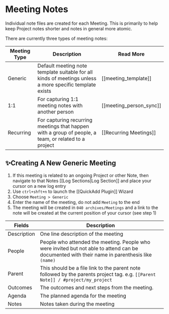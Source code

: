 # Meeting Notes

Individual note files are created for each Meeting. This is primarily to help keep Project notes shorter and notes in general more atomic.

There are currently three types of meeting notes:

| Meeting Type | Description                                                                                             | Read More               |
| ------------ | ------------------------------------------------------------------------------------------------------- | ----------------------- |
| Generic      | Default meeting note template suitable for all kinds of meetings unless a more specific template exists | [[meeting_template]]    |
| 1:1          | For capturing 1:1 meeting notes with another person                                                     | [[meeting_person_sync]] |
| Recurring    | For capturing recurring meetings that happen with a group of people, a team, or related to a project    | [[Recurring Meetings]]  |

## ✨Creating A New Generic Meeting

1. If this meeting is related to an ongoing Project or other Note, then navigate to that Notes [[Log Sections|Log Section]] and place your cursor on a new log entry
2. Use `ctrl+shft+n` to launch the [[QuickAdd Plugin]] Wizard
3. Choose `Meeting > Generic`
4. Enter the name of the meeting, do not add `Meeting` to the end
5. The meeting will be created in `040 archives/Meetings` and a link to the note will be created at the current position of your cursor (see step 1)

| Fields      | Description                                                                                                                                    |
| ----------- | ---------------------------------------------------------------------------------------------------------------------------------------------- |
| Description | One line description of the meeting                                                                                                            |
| People      | People who attended the meeting. People who were invited but not able to attend can be documented with their name in parenthesis like `(name)` |
| Parent      | This should be a file link to the parent note followed by the parents project tag.  e.g. `[[Parent Note]] / #project/my_project`               |
| Outcomes    | The outcomes and next steps from the meeting.                                                                                                  |
| Agenda      | The planned agenda for the meeting                                                                                                             |
| Notes       | Notes taken during the meeting                                                                                                                 |
